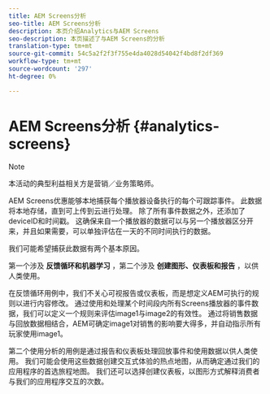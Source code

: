 ```yaml
---
title: AEM Screens分析
seo-title: AEM Screens分析
description: 本页介绍Analytics与AEM Screens
seo-description: 本页描述了与AEM Screens的分析
translation-type: tm+mt
source-git-commit: 54c5a2f2f3f755e4da4028d54042f4bd8f2df369
workflow-type: tm+mt
source-wordcount: '297'
ht-degree: 0%

---
```



# AEM Screens分析 {#analytics-screens}

>[!NOTE]
>
>本活动的典型利益相关方是营销／业务策略师。

AEM Screens优惠能够本地捕获每个播放器设备执行的每个可跟踪事件。 此数据将本地存储，直到可上传到云进行处理。 除了所有事件数据之外，还添加了deviceID和时间戳。 这确保来自一个播放器的数据可以与另一个播放器区分开来，并且如果需要，可以单独评估在一天的不同时间执行的数据。

我们可能希望捕获此数据有两个基本原因。

第一个涉及 **反馈循环和机器学习** ，第二个涉及 **创建图形、仪表板和报告** ，以供人类使用。

在反馈循环用例中，我们不关心可视报告或仪表板，而是想定义AEM可执行的规则以进行内容修改。 通过使用和处理某个时间段内所有Screens播放器的事件数据，我们可以定义一个规则来评估image1与image2的有效性。 通过将销售数据与回放数据相结合，AEM可确定image1对销售的影响要大得多，并自动指示所有玩家使用image1。

第二个使用分析的用例是通过报告和仪表板处理回放事件和使用数据以供人类使用。
我们可能会使用这些数据创建交互式体验的热点地图，从而确定通过我们的应用程序的首选旅程地图。 我们还可以选择创建仪表板，以图形方式解释消费者与我们的应用程序交互的次数。

